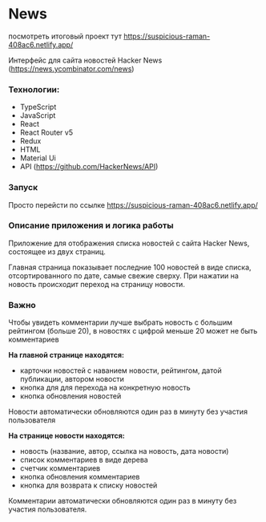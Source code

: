 # News
посмотреть итоговый проект тут https://suspicious-raman-408ac6.netlify.app/

Интерфейс для сайта новостей  Hacker News (https://news.ycombinator.com/news)

### Технологии:
* TypeScript
* JavaScript
* React
* React Router v5
* Redux
* HTML 
* Material Ui
* API (https://github.com/HackerNews/API)

### Запуск
Просто перейсти по ссылке https://suspicious-raman-408ac6.netlify.app/

### Описание приложения и логика работы
Приложение для отображения списка новостей с сайта Hacker News, состоящее из двух страниц.


Главная страница показывает последние 100 новостей в виде списка, отсортированного по дате, самые свежие сверху.
При нажатии на новость происходит переход на страницу новости. 

### Важно
Чтобы увидеть комментарии лучше выбрать новость с большим рейтингом (больше 20), в новостях с цифрой меньше 20 может не быть комментариев 

**На главной странице находятся:**
* карточки новостей с наванием новости, рейтингом, датой публикации, автором новости
* кнопка для для перехода на конкретную новость
* кнопка обновления новостей 
  
Новости автоматически обновляются один раз в минуту без участия пользователя

**На странице новости находятся:**
* новость (название, автор, ссылка на новость, дата новости)
* список комментариев в виде дерева
* счетчик комментариев
* кнопка обновления комментариев
* кнопка для возврата к списку новостей

Комментарии автоматически обновляются один раз в минуту без участия пользователя.







